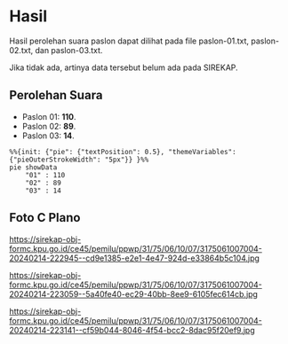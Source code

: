 # Hasil

Hasil perolehan suara paslon dapat dilihat pada file paslon-01.txt, paslon-02.txt, dan paslon-03.txt.

Jika tidak ada, artinya data tersebut belum ada pada SIREKAP.

## Perolehan Suara

 * Paslon 01: **110**.
 * Paslon 02: **89**.
 * Paslon 03: **14**.

```mermaid
%%{init: {"pie": {"textPosition": 0.5}, "themeVariables": {"pieOuterStrokeWidth": "5px"}} }%%
pie showData
    "01" : 110
    "02" : 89
    "03" : 14
```
## Foto C Plano

https://sirekap-obj-formc.kpu.go.id/ce45/pemilu/ppwp/31/75/06/10/07/3175061007004-20240214-222945--cd9e1385-e2e1-4e47-924d-e33864b5c104.jpg

https://sirekap-obj-formc.kpu.go.id/ce45/pemilu/ppwp/31/75/06/10/07/3175061007004-20240214-223059--5a40fe40-ec29-40bb-8ee9-6105fec614cb.jpg

https://sirekap-obj-formc.kpu.go.id/ce45/pemilu/ppwp/31/75/06/10/07/3175061007004-20240214-223141--cf59b044-8046-4f54-bcc2-8dac95f20ef9.jpg
